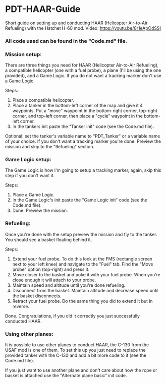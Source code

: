 # PDT-HAAR-Guide
 Short guide on setting up and conducting HAAR (Helicopter Air-to-Air Refueling) with the Hatchet H-60 mod.
 Video: https://youtu.be/8r1eApOdSSI

### All code used can be found in the "Code.md" file.

### Mission setup:
There are three things you need for HAAR (Helicopter Air-to-Air Refueling), a compatible helicopter (one with a fuel probe), a plane (I'll be using the one provided), and a Game Logic.
If you do not want a tracking marker don't use a Game Logic.

Steps:
1) Place a compatible helicopter.
2) Place a tanker in the bottom-left corner of the map and give it 4 waypoints. Put a "move" waypoint in the bottom-right corner, top-right corner, and top-left corner, then place a "cycle" waypoint in the bottom-left corner.
3) In the tankers init paste the "Tanker init" code (see the Code.md file).

Optional: set the tanker's variable name to "PDT_Tanker" or a variable name of your choice.
If you don't want a tracking marker you're done. Preview the mission and skip to the "Refueling" section.

### Game Logic setup:
The Game Logic is how I'm going to setup a tracking marker, again, skip this step if you don't want it.

Steps:
1) Place a Game Logic.
2) In the Game Logic's init paste the "Game Logic init" code (see the Code.md file).
3) Done. Preview the mission.

### Refueling:
Once you're done with the setup preview the mission and fly to the tanker. You should see a basket floating behind it.

Steps:
1) Extend your fuel probe. To do this look at the FMS (rectangle screen next to your left knee) and navigate to the "Fuel" tab. Find the "Move probe" option (top-right) and press it.
2) Move closer to the basket and poke it with your fuel probe. When you're close enough it will attach to your probe.
3) Maintain speed and altitude until you're done refueling.
4) Disconnect from the basket. Maintain altitude and decrease speed until the basket disconnects.
5) Retract your fuel probe. Do the same thing you did to extend it but in reverse.

Done. Congratulations, if you did it correctly you just successfully conducted HAAR.

### Using other planes:
It is possible to use other planes to conduct HAAR, the C-130 from the USAF mod is one of them. To set this up you just need to replace the provided tanker with the C-130 and add a bit more code to it (see the Code.md file).

If you just want to use another plane and don't care about how the rope or basket is attached use the "Alternate plane basic" init code.
